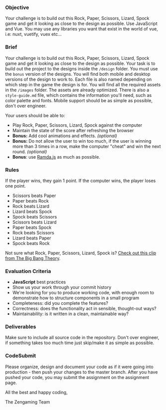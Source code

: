 ### Objective

Your challenge is to build out this Rock, Paper, Scissors, Lizard, Spock game and get it looking as close to the design as possible. Use JavaScript and Vue.
You may use any libraries you want that exist in the world of vue, i.e: nuxt, vuetify, vuex etc...

### Brief

Your challenge is to build out this Rock, Paper, Scissors, Lizard, Spock game and get it looking as close to the design as possible. Your task is to build out the project to the designs inside the `/design` folder. You must use the `bonus` version of the designs. You will find both mobile and desktop versions of the design to work to. Each file is also named depending on which step in the game the design is for. You will find all the required assets in the `/images` folder. The assets are already optimized. There is also a `style-guide.md` file, which contains the information you'll need, such as color palette and fonts.
Mobile support should be as simple as possible, don't over engineer.

Your users should be able to:

-   Play Rock, Paper, Scissors, Lizard, Spock against the computer
-   Maintain the state of the score after refreshing the browser
-   **Bonus:** Add cool animations and effects. _(optional)_
-   **Bonus:** Do not allow the user to win too much, if the user is winning more than 3 times in a row, make the computer "cheat" and win the next round. _(optional)_
-   **Bonus**: use [Ramda.js](https://ramdajs.com/) as much as possible.

### Rules

If the player wins, they gain 1 point. If the computer wins, the player loses one point.

-   Scissors beats Paper
-   Paper beats Rock
-   Rock beats Lizard
-   Lizard beats Spock
-   Spock beats Scissors
-   Scissors beats Lizard
-   Paper beats Spock
-   Rock beats Scissors
-   Lizard beats Paper
-   Spock beats Rock

Not sure what Rock, Paper, Scissors, Lizard, Spock is? [Check out this clip from The Big Bang Theory](https://www.youtube.com/watch?v=iSHPVCBsnLw).

### Evaluation Criteria

-   **JavaScript** best practices
-   Show us your work through your commit history
-   We're looking for you to produce working code, with enough room to demonstrate how to structure components in a small program
-   Completeness: did you complete the features?
-   Correctness: does the functionality act in sensible, thought-out ways?
-   Maintainability: is it written in a clean, maintainable way?

### Deliverables

Make sure to include all source code in the repository. 
Don't over engineer, if something takes too much time just skip/make it as simple as possible.

### CodeSubmit

Please organize, design and document your code as if it were going into production - then push your changes to the master branch. After you have pushed your code, you may submit the assignment on the assignment page.

All the best and happy coding,

The Zengaming Team
